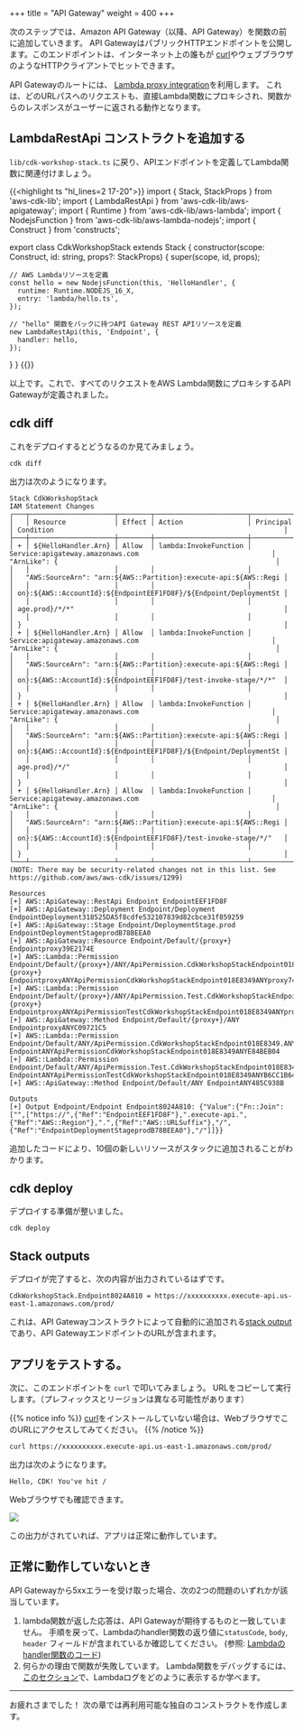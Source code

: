 +++
title = "API Gateway"
weight = 400
+++

次のステップでは、Amazon API Gateway（以降、API Gateway）を関数の前に追加していきます。
API GatewayはパブリックHTTPエンドポイントを公開します。このエンドポイントは、インターネット上の誰もが
[curl](https://curl.haxx.se/)やウェブブラウザのようなHTTPクライアントでヒットできます。

API Gatewayのルートには、
[Lambda proxy integration](https://docs.aws.amazon.com/apigateway/latest/developerguide/api-gateway-create-api-as-simple-proxy-for-lambda.html)を利用します。
これは、どのURLパスへのリクエストも、直接Lambda関数にプロキシされ、関数からのレスポンスがユーザーに返される動作となります。

## LambdaRestApi コンストラクトを追加する

`lib/cdk-workshop-stack.ts` に戻り、APIエンドポイントを定義してLambda関数に関連付けましょう。

{{<highlight ts "hl_lines=2 17-20">}}
import { Stack, StackProps } from 'aws-cdk-lib';
import { LambdaRestApi } from 'aws-cdk-lib/aws-apigateway';
import { Runtime } from 'aws-cdk-lib/aws-lambda';
import { NodejsFunction } from 'aws-cdk-lib/aws-lambda-nodejs';
import { Construct } from 'constructs';

export class CdkWorkshopStack extends Stack {
  constructor(scope: Construct, id: string, props?: StackProps) {
    super(scope, id, props);

    // AWS Lambdaリソースを定義
    const hello = new NodejsFunction(this, 'HelloHandler', {
      runtime: Runtime.NODEJS_16_X,
      entry: 'lambda/hello.ts',
    });

    // "hello" 関数をバックに持つAPI Gateway REST APIリソースを定義
    new LambdaRestApi(this, 'Endpoint', {
      handler: hello,
    });
  }
}
{{</highlight>}}

以上です。これで、すべてのリクエストをAWS Lambda関数にプロキシするAPI Gatewayが定義されました。

## cdk diff

これをデプロイするとどうなるのか見てみましょう。

```
cdk diff
```

出力は次のようになります。

```text
Stack CdkWorkshopStack
IAM Statement Changes
┌───┬─────────────────────┬────────┬───────────────────────┬──────────────────────────────────────────────────────────────────┬───────────────────────────────────────────────────────────────────┐
│   │ Resource            │ Effect │ Action                │ Principal                                                        │ Condition                                                         │
├───┼─────────────────────┼────────┼───────────────────────┼──────────────────────────────────────────────────────────────────┼───────────────────────────────────────────────────────────────────┤
│ + │ ${HelloHandler.Arn} │ Allow  │ lambda:InvokeFunction │ Service:apigateway.amazonaws.com                                 │ "ArnLike": {                                                      │
│   │                     │        │                       │                                                                  │   "AWS:SourceArn": "arn:${AWS::Partition}:execute-api:${AWS::Regi │
│   │                     │        │                       │                                                                  │ on}:${AWS::AccountId}:${EndpointEEF1FD8F}/${Endpoint/DeploymentSt │
│   │                     │        │                       │                                                                  │ age.prod}/*/*"                                                    │
│   │                     │        │                       │                                                                  │ }                                                                 │
│ + │ ${HelloHandler.Arn} │ Allow  │ lambda:InvokeFunction │ Service:apigateway.amazonaws.com                                 │ "ArnLike": {                                                      │
│   │                     │        │                       │                                                                  │   "AWS:SourceArn": "arn:${AWS::Partition}:execute-api:${AWS::Regi │
│   │                     │        │                       │                                                                  │ on}:${AWS::AccountId}:${EndpointEEF1FD8F}/test-invoke-stage/*/*"  │
│   │                     │        │                       │                                                                  │ }                                                                 │
│ + │ ${HelloHandler.Arn} │ Allow  │ lambda:InvokeFunction │ Service:apigateway.amazonaws.com                                 │ "ArnLike": {                                                      │
│   │                     │        │                       │                                                                  │   "AWS:SourceArn": "arn:${AWS::Partition}:execute-api:${AWS::Regi │
│   │                     │        │                       │                                                                  │ on}:${AWS::AccountId}:${EndpointEEF1FD8F}/${Endpoint/DeploymentSt │
│   │                     │        │                       │                                                                  │ age.prod}/*/"                                                     │
│   │                     │        │                       │                                                                  │ }                                                                 │
│ + │ ${HelloHandler.Arn} │ Allow  │ lambda:InvokeFunction │ Service:apigateway.amazonaws.com                                 │ "ArnLike": {                                                      │
│   │                     │        │                       │                                                                  │   "AWS:SourceArn": "arn:${AWS::Partition}:execute-api:${AWS::Regi │
│   │                     │        │                       │                                                                  │ on}:${AWS::AccountId}:${EndpointEEF1FD8F}/test-invoke-stage/*/"   │
│   │                     │        │                       │                                                                  │ }                                                                 │
└───┴─────────────────────┴────────┴───────────────────────┴──────────────────────────────────────────────────────────────────┴───────────────────────────────────────────────────────────────────┘
(NOTE: There may be security-related changes not in this list. See https://github.com/aws/aws-cdk/issues/1299)

Resources
[+] AWS::ApiGateway::RestApi Endpoint EndpointEEF1FD8F 
[+] AWS::ApiGateway::Deployment Endpoint/Deployment EndpointDeployment318525DA5f8cdfe532107839d82cbce31f859259 
[+] AWS::ApiGateway::Stage Endpoint/DeploymentStage.prod EndpointDeploymentStageprodB78BEEA0 
[+] AWS::ApiGateway::Resource Endpoint/Default/{proxy+} Endpointproxy39E2174E 
[+] AWS::Lambda::Permission Endpoint/Default/{proxy+}/ANY/ApiPermission.CdkWorkshopStackEndpoint018E8349.ANY..{proxy+} EndpointproxyANYApiPermissionCdkWorkshopStackEndpoint018E8349ANYproxy747DCA52 
[+] AWS::Lambda::Permission Endpoint/Default/{proxy+}/ANY/ApiPermission.Test.CdkWorkshopStackEndpoint018E8349.ANY..{proxy+} EndpointproxyANYApiPermissionTestCdkWorkshopStackEndpoint018E8349ANYproxy41939001 
[+] AWS::ApiGateway::Method Endpoint/Default/{proxy+}/ANY EndpointproxyANYC09721C5 
[+] AWS::Lambda::Permission Endpoint/Default/ANY/ApiPermission.CdkWorkshopStackEndpoint018E8349.ANY.. EndpointANYApiPermissionCdkWorkshopStackEndpoint018E8349ANYE84BEB04 
[+] AWS::Lambda::Permission Endpoint/Default/ANY/ApiPermission.Test.CdkWorkshopStackEndpoint018E8349.ANY.. EndpointANYApiPermissionTestCdkWorkshopStackEndpoint018E8349ANYB6CC1B64 
[+] AWS::ApiGateway::Method Endpoint/Default/ANY EndpointANY485C938B 

Outputs
[+] Output Endpoint/Endpoint Endpoint8024A810: {"Value":{"Fn::Join":["",["https://",{"Ref":"EndpointEEF1FD8F"},".execute-api.",{"Ref":"AWS::Region"},".",{"Ref":"AWS::URLSuffix"},"/",{"Ref":"EndpointDeploymentStageprodB78BEEA0"},"/"]]}}
```

追加したコードにより、10個の新しいリソースがスタックに追加されることがわかります。

## cdk deploy

デプロイする準備が整いました。

```
cdk deploy
```

## Stack outputs

デプロイが完了すると、次の内容が出力されているはずです。

```
CdkWorkshopStack.Endpoint8024A810 = https://xxxxxxxxxx.execute-api.us-east-1.amazonaws.com/prod/
```

これは、API Gatewayコンストラクトによって自動的に追加される[stack output](https://docs.aws.amazon.com/AWSCloudFormation/latest/UserGuide/stacks.html)であり、API GatewayエンドポイントのURLが含まれます。

## アプリをテストする。

次に、このエンドポイントを `curl` で叩いてみましょう。 URLをコピーして実行します。（プレフィックスとリージョンは異なる可能性があります）

{{% notice info %}}
[curl](https://curl.haxx.se/)をインストールしていない場合は、WebブラウザでこのURLにアクセスしてみてください。
{{% /notice %}}

```
curl https://xxxxxxxxxx.execute-api.us-east-1.amazonaws.com/prod/
```

出力は次のようになります。

```
Hello, CDK! You've hit /
```

Webブラウザでも確認できます。

![](./browser.png)

この出力がされていれば、アプリは正常に動作しています。

## 正常に動作していないとき

API Gatewayから5xxエラーを受け取った場合、次の2つの問題のいずれかが該当しています。

1. lambda関数が返した応答は、API Gatewayが期待するものと一致していません。
   手順を戻って、Lambdaのhandler関数の返り値に`statusCode`, `body`, `header` フィールドが含まれているか確認してください。
   (参照: [Lambdaのhandler関数のコード](./200-lambda.html))
2. 何らかの理由で関数が失敗しています。
   Lambda関数をデバッグするには、[このセクション](../40-hit-counter/500-logs.html)で、Lambdaログをどのように表示するか学べます。

---

お疲れさまでした！ 次の章では再利用可能な独自のコンストラクトを作成します。
